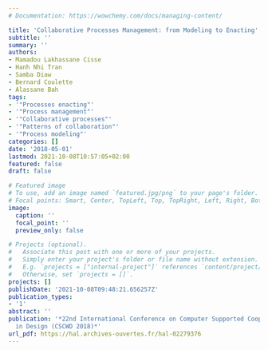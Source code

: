 ```yaml
---
# Documentation: https://wowchemy.com/docs/managing-content/

title: 'Collaborative Processes Management: from Modeling to Enacting'
subtitle: ''
summary: ''
authors:
- Mamadou Lakhassane Cisse
- Hanh Nhi Tran
- Samba Diaw
- Bernard Coulette
- Alassane Bah
tags:
- '"Processes enacting"'
- '"Process management"'
- '"Collaborative processes"'
- '"Patterns of collaboration"'
- '"Process modeling"'
categories: []
date: '2018-05-01'
lastmod: 2021-10-08T10:57:05+02:00
featured: false
draft: false

# Featured image
# To use, add an image named `featured.jpg/png` to your page's folder.
# Focal points: Smart, Center, TopLeft, Top, TopRight, Left, Right, BottomLeft, Bottom, BottomRight.
image:
  caption: ''
  focal_point: ''
  preview_only: false

# Projects (optional).
#   Associate this post with one or more of your projects.
#   Simply enter your project's folder or file name without extension.
#   E.g. `projects = ["internal-project"]` references `content/project/deep-learning/index.md`.
#   Otherwise, set `projects = []`.
projects: []
publishDate: '2021-10-08T09:48:21.656257Z'
publication_types:
- '1'
abstract: ''
publication: '*22nd International Conference on Computer Supported Cooperative Work
  in Design (CSCWD 2018)*'
url_pdf: https://hal.archives-ouvertes.fr/hal-02279376
---
```

